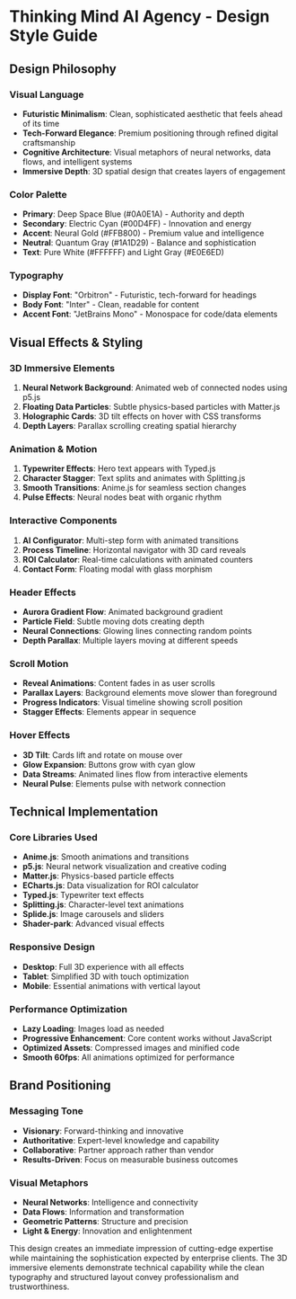# Thinking Mind AI Agency - Design Style Guide

## Design Philosophy

### Visual Language
- **Futuristic Minimalism**: Clean, sophisticated aesthetic that feels ahead of its time
- **Tech-Forward Elegance**: Premium positioning through refined digital craftsmanship
- **Cognitive Architecture**: Visual metaphors of neural networks, data flows, and intelligent systems
- **Immersive Depth**: 3D spatial design that creates layers of engagement

### Color Palette
- **Primary**: Deep Space Blue (#0A0E1A) - Authority and depth
- **Secondary**: Electric Cyan (#00D4FF) - Innovation and energy
- **Accent**: Neural Gold (#FFB800) - Premium value and intelligence
- **Neutral**: Quantum Gray (#1A1D29) - Balance and sophistication
- **Text**: Pure White (#FFFFFF) and Light Gray (#E0E6ED)

### Typography
- **Display Font**: "Orbitron" - Futuristic, tech-forward for headings
- **Body Font**: "Inter" - Clean, readable for content
- **Accent Font**: "JetBrains Mono" - Monospace for code/data elements

## Visual Effects & Styling

### 3D Immersive Elements
1. **Neural Network Background**: Animated web of connected nodes using p5.js
2. **Floating Data Particles**: Subtle physics-based particles with Matter.js
3. **Holographic Cards**: 3D tilt effects on hover with CSS transforms
4. **Depth Layers**: Parallax scrolling creating spatial hierarchy

### Animation & Motion
1. **Typewriter Effects**: Hero text appears with Typed.js
2. **Character Stagger**: Text splits and animates with Splitting.js
3. **Smooth Transitions**: Anime.js for seamless section changes
4. **Pulse Effects**: Neural nodes beat with organic rhythm

### Interactive Components
1. **AI Configurator**: Multi-step form with animated transitions
2. **Process Timeline**: Horizontal navigator with 3D card reveals
3. **ROI Calculator**: Real-time calculations with animated counters
4. **Contact Form**: Floating modal with glass morphism

### Header Effects
- **Aurora Gradient Flow**: Animated background gradient
- **Particle Field**: Subtle moving dots creating depth
- **Neural Connections**: Glowing lines connecting random points
- **Depth Parallax**: Multiple layers moving at different speeds

### Scroll Motion
- **Reveal Animations**: Content fades in as user scrolls
- **Parallax Layers**: Background elements move slower than foreground
- **Progress Indicators**: Visual timeline showing scroll position
- **Stagger Effects**: Elements appear in sequence

### Hover Effects
- **3D Tilt**: Cards lift and rotate on mouse over
- **Glow Expansion**: Buttons grow with cyan glow
- **Data Streams**: Animated lines flow from interactive elements
- **Neural Pulse**: Elements pulse with network connection

## Technical Implementation

### Core Libraries Used
- **Anime.js**: Smooth animations and transitions
- **p5.js**: Neural network visualization and creative coding
- **Matter.js**: Physics-based particle effects
- **ECharts.js**: Data visualization for ROI calculator
- **Typed.js**: Typewriter text effects
- **Splitting.js**: Character-level text animations
- **Splide.js**: Image carousels and sliders
- **Shader-park**: Advanced visual effects

### Responsive Design
- **Desktop**: Full 3D experience with all effects
- **Tablet**: Simplified 3D with touch optimization
- **Mobile**: Essential animations with vertical layout

### Performance Optimization
- **Lazy Loading**: Images load as needed
- **Progressive Enhancement**: Core content works without JavaScript
- **Optimized Assets**: Compressed images and minified code
- **Smooth 60fps**: All animations optimized for performance

## Brand Positioning

### Messaging Tone
- **Visionary**: Forward-thinking and innovative
- **Authoritative**: Expert-level knowledge and capability
- **Collaborative**: Partner approach rather than vendor
- **Results-Driven**: Focus on measurable business outcomes

### Visual Metaphors
- **Neural Networks**: Intelligence and connectivity
- **Data Flows**: Information and transformation
- **Geometric Patterns**: Structure and precision
- **Light & Energy**: Innovation and enlightenment

This design creates an immediate impression of cutting-edge expertise while maintaining the sophistication expected by enterprise clients. The 3D immersive elements demonstrate technical capability while the clean typography and structured layout convey professionalism and trustworthiness.